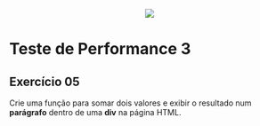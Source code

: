 <p align="center">
    <img src="https://www.infnet.edu.br/infnet/wp-content/themes/infnet.homepage//assets/img/LogoInfnetRodape.png"/>
</p>

# Teste de Performance 3

## Exercício 05

 Crie uma função para somar dois valores e exibir o resultado num **parágrafo** dentro de uma **div** na página HTML.
